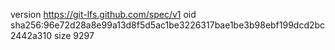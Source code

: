 version https://git-lfs.github.com/spec/v1
oid sha256:96e72d28a8e99a13d8f5d5ac1be3226317bae1be3b98ebf199dcd2bc2442a310
size 9297

